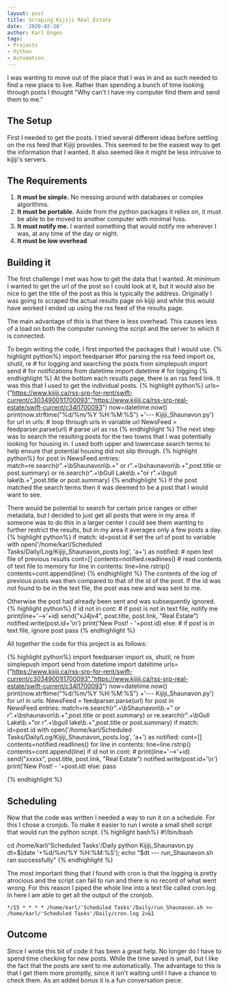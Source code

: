 ```yaml
---
layout: post
title: Scraping Kijiji Real Estate
date: '2020-02-28'
author: Karl Engen
tags:
- Projects
- Python
- Automation
---
```

I was wanting to move out of the place that I was in and as such needed to find a new place to live. Rather than spending a bunch of time looking through posts I thought "Why can't I have my computer find them and send them to me."

## The Setup

First I needed to get the posts. I tried several different ideas before settling on the rss feed that Kijiji provides. This seemed to be the easiest way to get the information that I wanted. It also seemed like it might be less intrusive to kijiji's servers.

## The Requirements
1. **It must be simple.** No messing around with databases or complex algorithms.
2. **It must be portable.** Aside from the python packages it relies on, it must be able to be moved to another computer with minimal fuss.
3. **It must notify me.** I wanted something that would notify me wherever I was, at any time of the day or night.
4. **It must be low overhead**

## Building it

The first challenge I met was how to get the data that I wanted. At minimum I wanted to get the url of the post so I could look at it, but it would also be nice to get the title of the post as this is typically the address. Originally I was going to scraped the actual results page on kijiji and while this would have worked I ended up using the rss feed of the results page.

The main advantage of this is that there is less overhead. This causes less of a load on both the computer running the script and the server to which it is connected.

To begin writing the code, I first imported the packages that I would use.
{% highlight python%}
import feedparser #for parsing the rss feed
import os, shutil, re # for logging and searching the posts
from simplepush import send # for notifications
from datetime import datetime # for logging
{% endhighlight %}
At the bottom each results page, there is an rss feed link. It was this that I used to get the individual posts.
{% highlight python%}
urls=("https://www.kijiji.ca/rss-srp-for-rent/swift-current/c30349001l1700093","https://www.kijiji.ca/rss-srp-real-estate/swift-current/c34l1700093")
now=datetime.now()
print(now.strftime("%d/%m/%Y %H:%M:%S") +'--- Kijiji_Shaunavon.py')
for url in urls: # loop through urls in variable url
    NewsFeed = feedparser.parse(url) # parse url as rss
{% endhighlight %}
 The next step was to search the resulting posts for the two towns that I was potentially looking for housing in. I used both upper and lowercase search terms to help ensure that potential housing did not slip through.
 {% highlight python%}
 for post in NewsFeed.entries:
         match=re.search(r".+\bShaunavon\b.+" or r".+\bshaunavon\b.+",post.title or post.summary) or re.search(r".+\bGull Lake\b.+"or r".+\bgull lake\b.+",post.title or post.summary)
 {% endhighlight %}
If the post matched the search terms then it was deemed to be a post that I would want to see.

There would be potential to search for certain price ranges or other metadata, but I decided to just get all posts that were in my area. If someone was to do this in a larger center I could see them wanting to further restrict the results, but in my area it averages only a few posts a day.
  {% highlight python%}
  if match:
    id=post.id # set the url of post to variable
    with open('/home/karl/Scheduled Tasks/Daily/Log/Kijiji_Shaunavon_posts.log', 'a+') as notified: # open text file of previous results
        cont=[]
        contents=notified.readlines() # read contents of text file to memory
        for line in contents:
          line=line.rstrip()
          contents=cont.append(line)
  {% endhighlight %}
The contents of the log of previous posts was then compared to that of the id of the post. If the id was not found to be in the text file, the post was new and was sent to me.

Otherwise the post had already been sent and was subsequently ignored.
{% highlight python%}
                if id not in cont: # if post is not in text file, notify me
                    print(line+'-->'+id)
                    send("xJ4jv4", post.title, post.link, "Real Estate")
                    notified.write(post.id+'\n')
                    print('New Post! - '+post.id)
                else: # if post is in text file, ignore post
                    pass
{% endhighlight %}

All together the code for this project is as follows:

{% highlight python%}
  import feedparser
  import os, shutil, re
  from simplepush import send
  from datetime import datetime
  urls=("https://www.kijiji.ca/rss-srp-for-rent/swift-current/c30349001l1700093","https://www.kijiji.ca/rss-srp-real-estate/swift-current/c34l1700093")
  now=datetime.now()
  print(now.strftime("%d/%m/%Y %H:%M:%S") +'--- Kijiji_Shaunavon.py')
  for url in urls:
      NewsFeed = feedparser.parse(url)
      for post in NewsFeed.entries:
          match=re.search(r".+\bShaunavon\b.+" or r".+\bshaunavon\b.+",post.title or post.summary) or re.search(r".+\bGull Lake\b.+"or r".+\bgull lake\b.+",post.title or post.summary)
          if match:
              id=post.id
              with open('/home/karl/Scheduled Tasks/Daily/Log/Kijiji_Shaunavon_posts.log', 'a+') as notified:
                  cont=[]
                  contents=notified.readlines()
                  for line in contents:
                      line=line.rstrip()
                      contents=cont.append(line)
                  if id not in cont: #
                      print(line+'-->'+id)
                      send("xxxxx", post.title, post.link, "Real Estate")
                      notified.write(post.id+'\n')
                      print('New Post! - '+post.id)
                  else:
                      pass

{% endhighlight %}

## Scheduling

Now that the code was written I needed a way to run it on a schedule. For this I chose a cronjob. To make it easier to run I wrote a small shell script that would run the python script.
{% highlight bash%}
#!/bin/bash

cd /home/karl/'Scheduled Tasks'/Daily
python Kijiji_Shaunavon.py
dt=$(date '+%d/%m/%Y %H:%M:%S');
echo "$dt --- run_Shaunavon.sh ran successfully"
{% endhighlight %}

The most important thing that I found with cron is that the logging is pretty atrocious and the script can fail to run and there is no record of what went wrong. For this reason I piped the whole line into a text file called cron.log. In here I am able to get all the output of the cronjob.
  ```
*/15 * * * * /home/karl/'Scheduled Tasks'/Daily/run_Shaunavon.sh >> /home/karl/'Scheduled Tasks'/Daily/cron.log 2>&1
  ```
## Outcome

Since I wrote this bit of code it has been a great help. No longer do I have to spend time checking for new posts. While the time saved is small, but I like the fact that the posts are sent to me automatically. The advantage to this is that I get them more promptly, since it isn't waiting until I have a chance to check them. As an added bonus it is a fun conversation piece.
